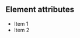 ## Element attributes

- Item 1 <!-- .element: class="fragment" data-fragment-index="2" -->
- Item 2 <!-- .element: class="fragment" data-fragment-index="1" -->
